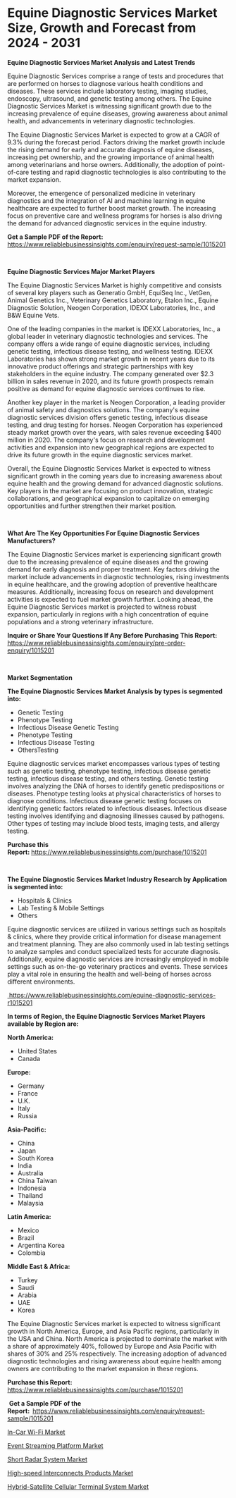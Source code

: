 <p><h1>Equine Diagnostic Services Market Size, Growth and Forecast from 2024 - 2031</h1></p><p><strong>Equine Diagnostic Services Market Analysis and Latest Trends</strong></p>
<p><p>Equine Diagnostic Services comprise a range of tests and procedures that are performed on horses to diagnose various health conditions and diseases. These services include laboratory testing, imaging studies, endoscopy, ultrasound, and genetic testing among others. The Equine Diagnostic Services Market is witnessing significant growth due to the increasing prevalence of equine diseases, growing awareness about animal health, and advancements in veterinary diagnostic technologies.</p><p>The Equine Diagnostic Services Market is expected to grow at a CAGR of 9.3% during the forecast period. Factors driving the market growth include the rising demand for early and accurate diagnosis of equine diseases, increasing pet ownership, and the growing importance of animal health among veterinarians and horse owners. Additionally, the adoption of point-of-care testing and rapid diagnostic technologies is also contributing to the market expansion.</p><p>Moreover, the emergence of personalized medicine in veterinary diagnostics and the integration of AI and machine learning in equine healthcare are expected to further boost market growth. The increasing focus on preventive care and wellness programs for horses is also driving the demand for advanced diagnostic services in the equine industry.</p></p>
<p><strong>Get a Sample PDF of the Report:&nbsp;</strong> <a href="https://www.reliablebusinessinsights.com/enquiry/request-sample/1015201">https://www.reliablebusinessinsights.com/enquiry/request-sample/1015201</a></p>
<p>&nbsp;</p>
<p><strong>Equine Diagnostic Services Major Market Players</strong></p>
<p><p>The Equine Diagnostic Services Market is highly competitive and consists of several key players such as Generatio GmbH, EquiSeq Inc., VetGen, Animal Genetics Inc., Veterinary Genetics Laboratory, Etalon Inc., Equine Diagnostic Solution, Neogen Corporation, IDEXX Laboratories, Inc., and B&W Equine Vets.</p><p>One of the leading companies in the market is IDEXX Laboratories, Inc., a global leader in veterinary diagnostic technologies and services. The company offers a wide range of equine diagnostic services, including genetic testing, infectious disease testing, and wellness testing. IDEXX Laboratories has shown strong market growth in recent years due to its innovative product offerings and strategic partnerships with key stakeholders in the equine industry. The company generated over $2.3 billion in sales revenue in 2020, and its future growth prospects remain positive as demand for equine diagnostic services continues to rise.</p><p>Another key player in the market is Neogen Corporation, a leading provider of animal safety and diagnostics solutions. The company's equine diagnostic services division offers genetic testing, infectious disease testing, and drug testing for horses. Neogen Corporation has experienced steady market growth over the years, with sales revenue exceeding $400 million in 2020. The company's focus on research and development activities and expansion into new geographical regions are expected to drive its future growth in the equine diagnostic services market.</p><p>Overall, the Equine Diagnostic Services Market is expected to witness significant growth in the coming years due to increasing awareness about equine health and the growing demand for advanced diagnostic solutions. Key players in the market are focusing on product innovation, strategic collaborations, and geographical expansion to capitalize on emerging opportunities and further strengthen their market position.</p></p>
<p>&nbsp;</p>
<p><strong>What Are The Key Opportunities For Equine Diagnostic Services Manufacturers?</strong></p>
<p><p>The Equine Diagnostic Services market is experiencing significant growth due to the increasing prevalence of equine diseases and the growing demand for early diagnosis and proper treatment. Key factors driving the market include advancements in diagnostic technologies, rising investments in equine healthcare, and the growing adoption of preventive healthcare measures. Additionally, increasing focus on research and development activities is expected to fuel market growth further. Looking ahead, the Equine Diagnostic Services market is projected to witness robust expansion, particularly in regions with a high concentration of equine populations and a strong veterinary infrastructure.</p></p>
<p><strong>Inquire or Share Your Questions If Any Before Purchasing This Report:</strong> <a href="https://www.reliablebusinessinsights.com/enquiry/pre-order-enquiry/1015201">https://www.reliablebusinessinsights.com/enquiry/pre-order-enquiry/1015201</a></p>
<p>&nbsp;</p>
<p><strong>Market Segmentation</strong></p>
<p><strong>The Equine Diagnostic Services Market Analysis by types is segmented into:</strong></p>
<p><ul><li>Genetic Testing</li><li>Phenotype Testing</li><li>Infectious Disease Genetic Testing</li><li>Phenotype Testing</li><li>Infectious Disease Testing</li><li>OthersTesting</li></ul></p>
<p><p>Equine diagnostic services market encompasses various types of testing such as genetic testing, phenotype testing, infectious disease genetic testing, infectious disease testing, and others testing. Genetic testing involves analyzing the DNA of horses to identify genetic predispositions or diseases. Phenotype testing looks at physical characteristics of horses to diagnose conditions. Infectious disease genetic testing focuses on identifying genetic factors related to infectious diseases. Infectious disease testing involves identifying and diagnosing illnesses caused by pathogens. Other types of testing may include blood tests, imaging tests, and allergy testing.</p></p>
<p><strong>Purchase this Report:&nbsp;</strong><a href="https://www.reliablebusinessinsights.com/purchase/1015201">https://www.reliablebusinessinsights.com/purchase/1015201</a></p>
<p>&nbsp;</p>
<p><strong>The Equine Diagnostic Services Market Industry Research by Application is segmented into:</strong></p>
<p><ul><li>Hospitals & Clinics</li><li>Lab Testing & Mobile Settings</li><li>Others</li></ul></p>
<p><p>Equine diagnostic services are utilized in various settings such as hospitals & clinics, where they provide critical information for disease management and treatment planning. They are also commonly used in lab testing settings to analyze samples and conduct specialized tests for accurate diagnosis. Additionally, equine diagnostic services are increasingly employed in mobile settings such as on-the-go veterinary practices and events. These services play a vital role in ensuring the health and well-being of horses across different environments.</p></p>
<p><a href="https://www.reliablebusinessinsights.com/equine-diagnostic-services-r1015201">&nbsp;https://www.reliablebusinessinsights.com/equine-diagnostic-services-r1015201</a></p>
<p><strong>In terms of Region, the Equine Diagnostic Services Market Players available by Region are:</strong></p>
<p>
    <p> <strong> North America: </strong>
        <ul>
            <li>United States</li>
            <li>Canada</li>
        </ul>
        </p> 
    <p> <strong> Europe: </strong>
        <ul>
            <li>Germany</li>
            <li>France</li>
            <li>U.K.</li>
            <li>Italy</li>
            <li>Russia</li>
        </ul>
        </p> 
    <p> <strong> Asia-Pacific: </strong>
        <ul>
            <li>China</li>
            <li>Japan</li>
            <li>South Korea</li>
            <li>India</li>
            <li>Australia</li>
            <li>China Taiwan</li>
            <li>Indonesia</li>
            <li>Thailand</li>
            <li>Malaysia</li>
        </ul>
        </p> 
    <p> <strong> Latin America: </strong>
        <ul>
            <li>Mexico</li>
            <li>Brazil</li>
            <li>Argentina Korea</li>
            <li>Colombia</li>
        </ul>
        </p> 
    <p> <strong> Middle East & Africa: </strong>
        <ul>
            <li>Turkey</li>
            <li>Saudi</li>
            <li>Arabia</li>
            <li>UAE</li>
            <li>Korea</li>
        </ul>
    </p>
    </p>
<p><p>The Equine Diagnostic Services market is expected to witness significant growth in North America, Europe, and Asia Pacific regions, particularly in the USA and China. North America is projected to dominate the market with a share of approximately 40%, followed by Europe and Asia Pacific with shares of 30% and 25% respectively. The increasing adoption of advanced diagnostic technologies and rising awareness about equine health among owners are contributing to the market expansion in these regions.</p></p>
<p><strong>Purchase this Report: </strong><a href="https://www.reliablebusinessinsights.com/purchase/1015201">https://www.reliablebusinessinsights.com/purchase/1015201</a></p>
<p>&nbsp;<strong>Get a Sample PDF of the Report:&nbsp;&nbsp;</strong><a href="https://www.reliablebusinessinsights.com/enquiry/request-sample/1015201">https://www.reliablebusinessinsights.com/enquiry/request-sample/1015201</a></p>
<p><strong></strong></p>
<p><p><a href="https://medium.com/@judypierce2022/global-in-car-wi-fi-market-analysis-trends-forecasts-and-growth-opportunities-2024-2031-in-c3d1f3971e55">In-Car Wi-Fi Market</a></p><p><a href="https://github.com/kimjmgeh81/Market-Research-Report-List-1/blob/main/event-streaming-platform-market.md">Event Streaming Platform Market</a></p><p><a href="https://medium.com/@adamsaput321_54920/short-radar-system-market-size-growth-and-industry-analysis-by-market-segmentation-and-regional-23d8c72fbf6d">Short Radar System Market</a></p><p><a href="https://medium.com/@theomorar08/global-high-speed-interconnects-products-market-size-is-expected-to-experience-a-cagr-of-13-5-cf19f088afaa">High-speed Interconnects Products Market</a></p><p><a href="https://medium.com/@gyuj5h/hybrid-satellite-cellular-terminal-system-market-outlook-complete-industry-analysis-2024-to-2031-144e1d8a5701">Hybrid-Satellite Cellular Terminal System Market</a></p></p>